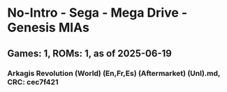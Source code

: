 # No-Intro - Sega - Mega Drive - Genesis MIAs
## Games: 1, ROMs: 1, as of 2025-06-19

### Arkagis Revolution (World) (En,Fr,Es) (Aftermarket) (Unl).md, CRC: cec7f421

